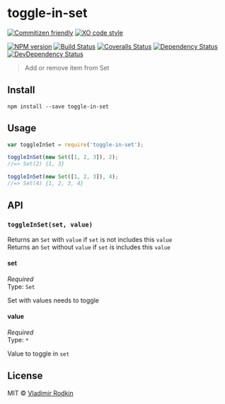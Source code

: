 # toggle-in-set

[![Commitizen friendly][commitizen-image]][commitizen-url]
[![XO code style][codestyle-image]][codestyle-url]

[![NPM version][npm-image]][npm-url]
[![Build Status][build-image]][build-url]
[![Coveralls Status][coveralls-image]][coveralls-url]
[![Dependency Status][depstat-image]][depstat-url]
[![DevDependency Status][depstat-dev-image]][depstat-dev-url]

> Add or remove item from Set

## Install

```shell
npm install --save toggle-in-set
```

## Usage

```js
var toggleInSet = require('toggle-in-set');

toggleInSet(new Set([1, 2, 3]), 2);
//=> Set(2) {1, 3}

toggleInSet(new Set([1, 2, 3]), 4);
//=> Set(4) {1, 2, 3, 4}
```

## API

### `toggleInSet(set, value)`

Returns an `Set` with `value` if `set` is not includes this `value`<br>
Returns an `Set` without `value` if `set` is includes this `value`

#### set
*Required*<br>
Type: `Set`

Set with values needs to toggle

#### value
*Required*<br>
Type: `*`

Value to toggle in `set`


## License
MIT © [Vladimir Rodkin](https://github.com/VovanR)

[commitizen-url]: https://commitizen.github.io/cz-cli/
[commitizen-image]: https://img.shields.io/badge/commitizen-friendly-brightgreen.svg?style=flat-square

[codestyle-url]: https://github.com/xojs/xo
[codestyle-image]: https://img.shields.io/badge/code_style-XO-5ed9c7.svg?style=flat-square

[npm-url]: https://npmjs.org/package/toggle-in-set
[npm-image]: https://img.shields.io/npm/v/toggle-in-set.svg?style=flat-square

[build-url]: https://github.com/VovanR/toggle-in-set/actions?query=workflow%3A%22Tests%22
[build-image]: https://img.shields.io/github/workflow/status/VovanR/toggle-in-set/Tests?style=flat-square

[coveralls-url]: https://coveralls.io/r/VovanR/toggle-in-set
[coveralls-image]: https://img.shields.io/coveralls/VovanR/toggle-in-set.svg?style=flat-square

[depstat-url]: https://david-dm.org/VovanR/toggle-in-set
[depstat-image]: https://david-dm.org/VovanR/toggle-in-set.svg?style=flat-square

[depstat-dev-url]: https://david-dm.org/VovanR/toggle-in-set
[depstat-dev-image]: https://david-dm.org/VovanR/toggle-in-set/dev-status.svg?style=flat-square
